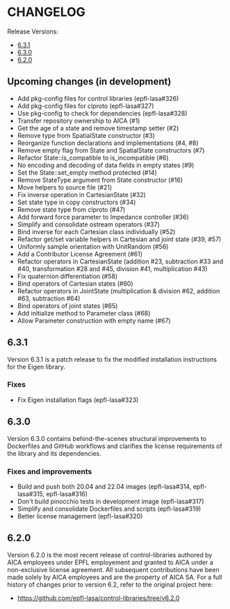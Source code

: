 # CHANGELOG

Release Versions:
- [6.3.1](#631)
- [6.3.0](#630)
- [6.2.0](#620)

## Upcoming changes (in development)

- Add pkg-config files for control libraries (epfl-lasa#326)
- Add pkg-config files for clproto (epfl-lasa#327)
- Use pkg-config to check for dependencies (epfl-lasa#328)
- Transfer repository ownership to AICA (#1)
- Get the age of a state and remove timestamp setter (#2)
- Remove type from SpatialState constructor (#3)
- Reorganize function declarations and implementations (#4, #8)
- Remove empty flag from State and SpatialState constructors (#7)
- Refactor State::is_compatible to is_incompatible (#6)
- No encoding and decoding of data fields in empty states (#9)
- Set the State::set_empty method protected (#14)
- Remove StateType argument from State constructor (#16)
- Move helpers to source file (#21)
- Fix inverse operation in CartesianState (#32)
- Set state type in copy constructors (#34)
- Remove state type from clproto (#47)
- Add forward force parameter to Impedance controller (#36)
- Simplify and consolidate ostream operators (#37)
- Bind inverse for each Cartesian class individually (#52)
- Refactor get/set variable helpers in Cartesian and joint state (#39, #57)
- Uniformly sample orientation with UnitRandom (#56)
- Add a Contributor License Agreement (#61)
- Refactor operators in CartesianState (addition #23, subtraction #33 and #40, 
  transformation #28 and #45, division #41, multiplication #43)
- Fix quaternion differentiation (#58)
- Bind operators of Cartesian states (#60)
- Refactor operators in JointState (multiplication & division #62, addition #63, subtraction #64)
- Bind operators of joint states (#65)
- Add initialize method to Parameter class (#68)
- Allow Parameter construction with empty name (#67)

## 6.3.1

Version 6.3.1 is a patch release to fix the modified installation instructions for the Eigen library.

### Fixes

- Fix Eigen installation flags (epfl-lasa#323)

## 6.3.0

Version 6.3.0 contains behind-the-scenes structural improvements to Dockerfiles and GitHub workflows
and clarifies the license requirements of the library and its dependencies.

### Fixes and improvements

- Build and push both 20.04 and 22.04 images (epfl-lasa#314, epfl-lasa#315, epfl-lasa#316)
- Don't build pinocchio tests in development image (epfl-lasa#317)
- Simplify and consolidate Dockerfiles and scripts (epfl-lasa#319)
- Better license management (epfl-lasa#320)

## 6.2.0

Version 6.2.0 is the most recent release of control-libraries authored by AICA employees under EPFL employement
and granted to AICA under a non-exclusive license agreement. All subsequent contributions have been made solely by
AICA employees and are the property of AICA SA. For a full history of changes prior to version 6.2, refer to
the original project here:

- https://github.com/epfl-lasa/control-libraries/tree/v6.2.0